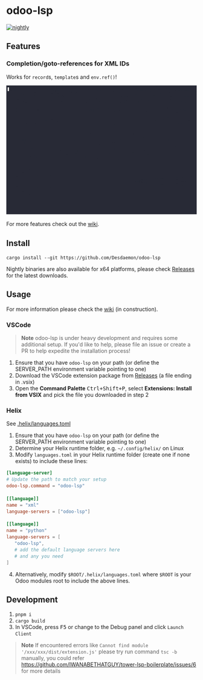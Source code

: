 # odoo-lsp

[![nightly](https://github.com/Desdaemon/odoo-lsp/actions/workflows/rust.yml/badge.svg)](https://github.com/Desdaemon/odoo-lsp/actions/workflows/rust.yml)

## Features

### Completion/goto-references for XML IDs

Works for `record`s, `template`s and `env.ref()`!

[![template inherit_id demo](https://raw.githubusercontent.com/Desdaemon/odoo-lsp/main/static/inherit_id.2.gif)](https://asciinema.org/a/603783)

For more features check out the [wiki].

## Install

```shell
cargo install --git https://github.com/Desdaemon/odoo-lsp
```

Nightly binaries are also available for x64 platforms, please check [Releases] for the latest downloads.

## Usage

For more information please check the [wiki] (in construction).

### VSCode

> **Note**
> odoo-lsp is under heavy development and requires some additional setup.
> If you'd like to help, please file an issue or create a PR to help expedite the installation process!

1. Ensure that you have `odoo-lsp` on your path (or define the SERVER_PATH environment variable pointing to one)
2. Download the VSCode extension package from [Releases] (a file ending in .vsix)
3. Open the **Command Palette** <kbd>Ctrl+Shift+P</kbd>, select **Extensions: Install from VSIX** and pick the file
   you downloaded in step 2

### Helix

See [.helix/languages.toml](./examples/.helix/languages.toml)

1. Ensure that you have `odoo-lsp` on your path (or define the SERVER_PATH environment variable pointing to one)
2. Determine your Helix runtime folder, e.g. `~/.config/helix/` on Linux
3. Modify `languages.toml` in your Helix runtime folder (create one if none exists) to include these lines:
```toml
[language-server]
# Update the path to match your setup
odoo-lsp.command = "odoo-lsp"

[[language]]
name = "xml"
language-servers = ["odoo-lsp"]

[[language]]
name = "python"
language-servers = [
   "odoo-lsp",
   # add the default language servers here
   # and any you need
]
```
4. Alternatively, modify `$ROOT/.helix/languages.toml` where `$ROOT` is your Odoo modules root to include the above lines.

## Development

1. `pnpm i`
2. `cargo build`
3. In VSCode, press <kbd>F5</kbd> or change to the Debug panel and click `Launch Client`

> **Note**
> If encountered errors like `Cannot find module '/xxx/xxx/dist/extension.js'`
> please try run command `tsc -b` manually, you could refer https://github.com/IWANABETHATGUY/tower-lsp-boilerplate/issues/6 for more details

[wiki]: https://github.com/Desdaemon/odoo-lsp/wiki
[Releases]: https://github.com/Desdaemon/odoo-lsp/releases